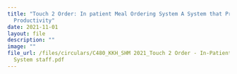 ```yaml
---
title: "Touch 2 Order: In patient Meal Ordering System A System that Produces
  Productivity"
date: 2021-11-01
layout: file
description: ""
image: ""
file_url: /files/circulars/C480_KKH_SHM 2021_Touch 2 Order - In-Patient Meal Ordering
  System staff.pdf
---
```

